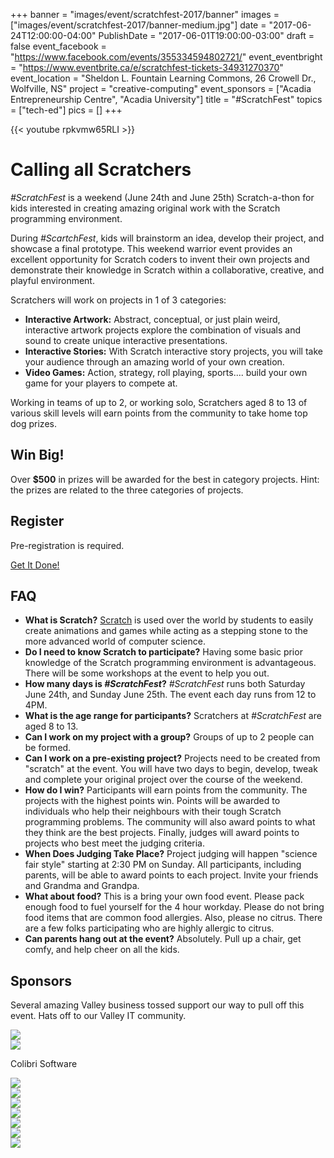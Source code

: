 +++
banner = "images/event/scratchfest-2017/banner"
images = ["images/event/scratchfest-2017/banner-medium.jpg"]
date = "2017-06-24T12:00:00-04:00"
PublishDate = "2017-06-01T19:00:00-03:00"
draft = false
event_facebook = "https://www.facebook.com/events/355334594802721/"
event_eventbright = "https://www.eventbrite.ca/e/scratchfest-tickets-34931270370"
event_location = "Sheldon L. Fountain Learning Commons, 26 Crowell Dr.,  Wolfville, NS"
project = "creative-computing"
event_sponsors = ["Acadia Entrepreneurship Centre", "Acadia University"]
title = "#ScratchFest"
topics = ["tech-ed"]
pics = []
+++

{{< youtube rpkvmw65RLI >}}

# Calling all Scratchers

_#ScratchFest_ is a weekend (June 24th and June 25th) Scratch-a-thon for kids interested in creating amazing original work with the Scratch programming environment.

During _#ScartchFest_, kids will brainstorm an idea, develop their project, and showcase a final prototype.  This weekend warrior event provides an excellent opportunity for Scratch coders to invent their own projects and demonstrate their knowledge in Scratch within a collaborative, creative, and playful environment.

Scratchers will work on projects in 1 of 3 categories:

- **Interactive Artwork:**  Abstract, conceptual, or just plain weird, interactive artwork projects explore the combination of visuals and sound to create unique interactive presentations.
- **Interactive Stories:**  With Scratch interactive story projects, you will take your audience through an amazing world of your own creation.
- **Video Games:**  Action, strategy, roll playing, sports.... build your own game for your players to compete at.

Working in teams of up to 2, or working solo, Scratchers aged 8 to 13 of various skill levels will earn points from the community to take home top dog prizes.

## Win Big!

Over **$500** in prizes will be awarded for the best in category projects.  Hint: the prizes are related to the three categories of projects.

## Register

Pre-registration is required.

<a class="expanded large button" href="https://www.eventbrite.ca/e/scratchfest-tickets-34931270370"><i class="fas fa-rocket"></i> Get It Done! <i class="fas fa-rocket"></i></a>

## FAQ

- **What is Scratch?**  <a href="https://scratch.mit.edu/" target="_blank">Scratch</a> is used over the world by students to easily create animations and games while acting as a stepping stone to the more advanced world of computer science.
- **Do I need to know Scratch to participate?**  Having some basic prior knowledge of the Scratch programming environment is advantageous.  There will be some workshops at the event to help you out.
- **How many days is _#ScratchFest_?**  _#ScratchFest_ runs both Saturday June 24th, and Sunday June 25th.  The event each day runs from 12 to 4PM.
- **What is the age range for participants?**  Scratchers at _#ScratchFest_ are aged 8 to 13.
- **Can I work on my project with a group?**  Groups of up to 2 people can be formed.
- **Can I work on a pre-existing project?**  Projects need to be created from "scratch" at the event.  You will have two days to begin, develop, tweak and complete your original project over the course of the weekend.
- **How do I win?**  Participants will earn points from the community.  The projects with the highest points win.  Points will be awarded to individuals who help their neighbours with their tough Scratch programming problems.  The community will also award points to what they think are the best projects.  Finally, judges will award points to projects who best meet the judging criteria.
- **When Does Judging Take Place?**  Project judging will happen "science fair style" starting at 2:30 PM on Sunday.  All participants, including parents, will be able to award points to each project.  Invite your friends and Grandma and Grandpa.
- **What about food?**  This is a bring your own food event.  Please pack enough food to fuel yourself for the 4 hour workday.  Please do not bring food items that are common food allergies.  Also, please no citrus.  There are a few folks participating who are highly allergic to citrus.
- **Can parents hang out at the event?** Absolutely.  Pull up a chair, get comfy, and help cheer on all the kids.

## Sponsors

Several amazing Valley business tossed support our way to pull off this event.  Hats off to our Valley IT community.

<div class="row">
  <div class="large-4 columns">
    <div class="card">
      <img src="/images/event/scratchfest-2017/acadia.png">
    </div>
  </div>

  <div class="large-4 columns">
      <div class="card">
        <img src="/images/event/scratchfest-2017/colibri.png">
        <div class="card-section">
          <p>Colibri Software</p>
        </div>
      </div>
    </div>

 <div class="large-4 columns">
     <div class="card">
       <img src="/images/event/scratchfest-2017/progeny.png">
     </div>
   </div>

</div>

<div class="row">
  <div class="large-4 columns">
    <div class="card">
      <img src="/images/event/scratchfest-2017/precisionhawk.png">
    </div>
  </div>


  <div class="large-4 columns">
    <div class="card">
      <img src="/images/event/scratchfest-2017/henryschein.png">
    </div>
  </div>

  <div class="large-4 columns">
    <div class="card">
      <img src="/images/event/scratchfest-2017/singolar.png">
    </div>
  </div>
</div>


<div class="row">
  <div class="large-4 columns">
    <div class="card">
      <img src="/images/event/scratchfest-2017/frostbyte.png">
    </div>
  </div>

  <div class="large-4 columns">
      <div class="card">
        <img src="/images/event/scratchfest-2017/automattic.png">
      </div>
    </div>

  <div class="large-4 columns">
        <div class="card">
          <img src="/images/event/scratchfest-2017/aec.png">
        </div>
      </div>

</div>
